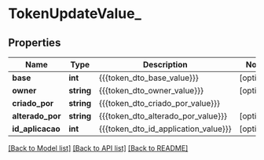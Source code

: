 # TokenUpdateValue_

## Properties
Name | Type | Description | Notes
------------ | ------------- | ------------- | -------------
**base** | **int** | {{{token_dto_base_value}}} | [optional] 
**owner** | **string** | {{{token_dto_owner_value}}} | [optional] 
**criado_por** | **string** | {{{token_dto_criado_por_value}}} | 
**alterado_por** | **string** | {{{token_dto_alterado_por_value}}} | [optional] 
**id_aplicacao** | **int** | {{{token_dto_id_application_value}}} | [optional] 

[[Back to Model list]](../README.md#documentation-for-models) [[Back to API list]](../README.md#documentation-for-api-endpoints) [[Back to README]](../README.md)



